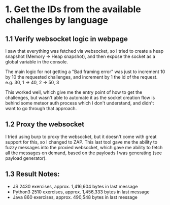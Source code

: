 # 1. Get the IDs from the available challenges by language

## 1.1 Verify websocket logic in webpage

I saw that everything was fetched via websocket, so I tried to create a heap snapshot (Memory -> Heap snapshot), and then expose the socket as a global variable in the console.

The main logic for not getting a "Bad framing error" was just to increment 10 by 10 the requested challenges, and increment by 1 the id of the request. e.g. 30, 1 -> 40, 2 -> 50, 3

This worked well, which give me the entry point of how to get the challenges, but wasn't able to automate it as the socket creation flow is behind some meteor auth process which I don't understand, and didn't want to go through that approach.

## 1.2 Proxy the websocket

I tried using burp to proxy the websocket, but it doesn't come with great support for this, so I changed to ZAP. This last tool gave me the ability to fuzzy messages into the proxied websocket, which gave me ability to fetch all the messages on demand, based on the payloads I was generating (see payload generator).

## 1.3 Result Notes:

- JS 2430 exercises, approx. 1,416,604 bytes in last message
- Python3 2510 exercises, approx. 1,456,333 bytes in last message
- Java 860 exercises, approx. 490,548 bytes in last message
